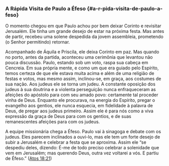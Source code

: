 ### A Rápida Visita de Paulo a Éfeso {#a-r-pida-visita-de-paulo-a-feso}

O momento chegou em que Paulo achou por bem deixar Corinto e revisitar Jerusalém. Ele tinha um grande desejo de estar na próxima festa. Mas antes de partir, recebeu uma solene despedida da jovem assembleia, prometendo (o Senhor permitindo) retornar.

Acompanhado de Áquila e Priscila, ele deixa Corinto em paz. Mas quando no porto, antes da partida, aconteceu uma cerimônia que levantou não pouca discussão. Paulo, estando sob um voto, raspa sua cabeça em Cencreia. Em sua própria mente, e como um que era guiado pelo Espírito, temos certeza de que ele estava muita acima e além de uma religião de festas e votos, mas mesmo assim, inclinou-se, em graça, aos costumes de sua nação. Aos judeus ele se torna um judeu. A constante oposição dos judeus à sua doutrina e a violenta perseguição nunca enfraqueceram as afeições do apóstolo para com seu amado povo: certamente tal proceder vinha de Deus. Enquanto ele procurava, na energia do Espírito, pregar o evangelho aos gentios, ele nunca esquecia, em fidelidade à palavra de Deus, de pregar aos judeus primeiro. Assim ele é para nós como a viva expressão da graça de Deus para com os gentios, e de suas remanescentes afeições para com os judeus.

A equipe missionária chega a Éfeso. Paulo vai à sinagoga e debate com os judeus. Eles parecem inclinados a ouvi-lo, mas ele tem um forte desejo de subir a Jerusalém e celebrar a festa que se aproxima. Assim ele “se despediu deles, dizendo: É-me de todo preciso celebrar a solenidade que vem em Jerusalém; mas querendo Deus, outra vez voltarei a vós. E partiu de Éfeso.” ([Atos 18:21](http://bibliaonline.com.br/acf/atos/18/21))